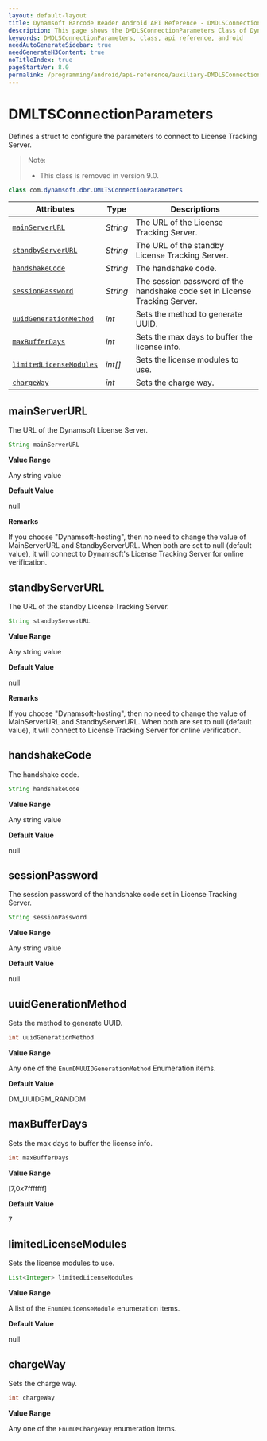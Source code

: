 ```yaml
---
layout: default-layout
title: Dynamsoft Barcode Reader Android API Reference - DMDLSConnectionParameters Class
description: This page shows the DMDLSConnectionParameters Class of Dynamsoft Barcode Reader for Android SDK.
keywords: DMDLSConnectionParameters, class, api reference, android
needAutoGenerateSidebar: true
needGenerateH3Content: true
noTitleIndex: true
pageStartVer: 8.0
permalink: /programming/android/api-reference/auxiliary-DMDLSConnectionParameters-v8.1.2.html
---
```



# DMLTSConnectionParameters

Defines a struct to configure the parameters to connect to License Tracking Server.  

> Note:
>
> - This class is removed in version 9.0.

```java
class com.dynamsoft.dbr.DMLTSConnectionParameters
```

| Attributes | Type | Descriptions |
|----------- | ---- | ----------- |
| [`mainServerURL`](#mainserverurl) | *String* | The URL of the License Tracking Server. |
| [`standbyServerURL`](#standbyserverurl) | *String* | The URL of the standby License Tracking Server. |
| [`handshakeCode`](#handshakecode) | *String* | The handshake code. |
| [`sessionPassword`](#sessionpassword) | *String* | The session password of the handshake code set in License Tracking Server. |
| [`uuidGenerationMethod`](#uuidgenerationmethod) | *int* | Sets the method to generate UUID. |
| [`maxBufferDays`](#maxbufferdays) | *int* | Sets the max days to buffer the license info. |
| [`limitedLicenseModules`](#limitedlicensemodules) | *int[]* | Sets the license modules to use. |
| [`chargeWay`](#chargeway) | *int* | Sets the charge way. |

## mainServerURL

The URL of the Dynamsoft License Server.

```java
String mainServerURL
```

**Value Range**

Any string value

**Default Value**

null

**Remarks**

If you choose "Dynamsoft-hosting", then no need to change the value of MainServerURL and StandbyServerURL. When both are set to null (default value), it will connect to Dynamsoft's License Tracking Server for online verification.

## standbyServerURL

The URL of the standby License Tracking Server.

```java
String standbyServerURL
```

**Value Range**

Any string value

**Default Value**

null

**Remarks**

If you choose "Dynamsoft-hosting", then no need to change the value of MainServerURL and StandbyServerURL. When both are set to null (default value), it will connect to License Tracking Server for online verification.

## handshakeCode

The handshake code.

```java
String handshakeCode
```

**Value Range**

Any string value

**Default Value**

null

## sessionPassword

The session password of the handshake code set in License Tracking Server.

```java
String sessionPassword
```

**Value Range**

Any string value

**Default Value**

null

## uuidGenerationMethod

Sets the method to generate UUID.

```java
int uuidGenerationMethod
```

**Value Range**

Any one of the `EnumDMUUIDGenerationMethod` Enumeration items.

**Default Value**

DM_UUIDGM_RANDOM

## maxBufferDays

Sets the max days to buffer the license info.

```java
int maxBufferDays
```

**Value Range**

[7,0x7fffffff]  

**Default Value**

7

## limitedLicenseModules

Sets the license modules to use.

```java
List<Integer> limitedLicenseModules
```

**Value Range**

A list of the `EnumDMLicenseModule` enumeration items.

**Default Value**

null

## chargeWay

Sets the charge way.

```java
int chargeWay
```

**Value Range**

Any one of the `EnumDMChargeWay` enumeration items.
